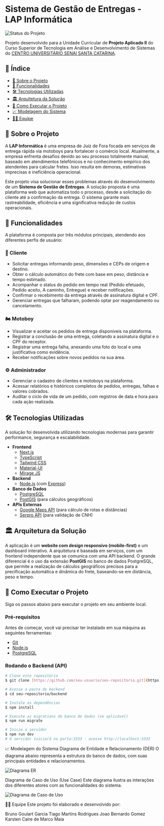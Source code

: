 # Sistema de Gestão de Entregas - LAP Informática

![Status do Projeto](https://img.shields.io/badge/status-em%20desenvolvimento-yellow)

Projeto desenvolvido para a Unidade Curricular de **Projeto Aplicado II** do Curso Superior de Tecnologia em Análise e Desenvolvimento de Sistemas do [CENTRO UNIVERSITÁRIO SENAI SANTA CATARINA](https://sc.senai.br/unisenai).

## 📝 Índice

- [📖 Sobre o Projeto](#-sobre-o-projeto)
- [🎯 Funcionalidades](#-funcionalidades)
- [🛠️ Tecnologias Utilizadas](#-tecnologias-utilizadas)
- [🏛️ Arquitetura da Solução](#️-arquitetura-da-solução)
- [🚀 Como Executar o Projeto](#-como-executar-o-projeto)
- [📈 Modelagem do Sistema](#-modelagem-do-sistema)
- [🧑‍💻 Equipe](#-equipe)

## 📖 Sobre o Projeto

A **LAP Informática** é uma empresa de Juiz de Fora focada em serviços de entrega rápida via motoboys para fortalecer o comércio local. Atualmente, a empresa enfrenta desafios devido ao seu processo totalmente manual, baseado em atendimentos telefônicos e no conhecimento empírico dos atendentes para calcular fretes. Isso resulta em demoras, estimativas imprecisas e ineficiência operacional.

Este projeto visa solucionar esses problemas através do desenvolvimento de um **Sistema de Gestão de Entregas**. A solução proposta é uma plataforma web que automatiza todo o processo, desde a solicitação do cliente até a confirmação da entrega. O sistema garante mais rastreabilidade, eficiência e uma significativa redução de custos operacionais.

## 🎯 Funcionalidades

A plataforma é composta por três módulos principais, atendendo aos diferentes perfis de usuário:

### 👤 Cliente
* Solicitar entregas informando peso, dimensões e CEPs de origem e destino.
* Obter o cálculo automático do frete com base em peso, distância e tempo estimado.
* Acompanhar o status do pedido em tempo real (Pedido efetuado, Pedido aceito, A caminho, Entregue) e receber notificações.
* Confirmar o recebimento da entrega através de assinatura digital e CPF.
* Gerenciar entregas que falharam, podendo optar por reagendamento ou cancelamento.

### 🏍️ Motoboy
* Visualizar e aceitar os pedidos de entrega disponíveis na plataforma.
* Registrar a conclusão de uma entrega, coletando a assinatura digital e o CPF do receptor.
* Registrar uma entrega falha, anexando uma foto do local e uma justificativa como evidência.
* Receber notificações sobre novos pedidos na sua área.

### ⚙️ Administrador
* Gerenciar o cadastro de clientes e motoboys na plataforma.
* Acessar relatórios e históricos completos de pedidos, entregas, falhas e valores cobrados.
* Auditar o ciclo de vida de um pedido, com registros de data e hora para cada ação realizada.

## 🛠️ Tecnologias Utilizadas

A solução foi desenvolvida utilizando tecnologias modernas para garantir performance, segurança e escalabilidade.

* **Frontend**
    * [Next.js](https://nextjs.org/) 
    * [TypeScript](https://www.typescriptlang.org/) 
    * [Tailwind CSS](https://tailwindcss.com/) 
    * [Material-UI](https://mui.com/) 
    * [Mirage JS](https://miragejs.com/) 
* **Backend**
    * [Node.js](https://nodejs.org/) (com [Express](https://expressjs.com/)) 
* **Banco de Dados**
    * [PostgreSQL](https://www.postgresql.org/) 
    * [PostGIS](https://postgis.net/) (para cálculos geográficos) 
* **APIs Externas**
    * [Google Maps API](https://maps.google.com/) (para cálculo de rotas e distâncias) 
    * [Serpro API](https://www.serpro.gov.br/) (para validação de CNH) 

## 🏛️ Arquitetura da Solução

A aplicação é um **website com design responsivo (mobile-first)** e um dashboard interativo. A arquitetura é baseada em serviços, com um frontend independente que se comunica com uma API backend. O grande diferencial é o uso da extensão **PostGIS** no banco de dados PostgreSQL, que permite a realização de cálculos geográficos precisos para a precificação automática e dinâmica do frete, baseando-se em distância, peso e tempo.

## 🚀 Como Executar o Projeto

Siga os passos abaixo para executar o projeto em seu ambiente local.

### Pré-requisitos

Antes de começar, você vai precisar ter instalado em sua máquina as seguintes ferramentas:
* [Git](https://git-scm.com)
* [Node.js](https://nodejs.org/en/)
* [PostgreSQL](https://www.postgresql.org/download/) 

### Rodando o Backend (API)

```bash
# Clone este repositório
$ git clone [https://github.com/seu-usuario/seu-repositorio.git](https://github.com/seu-usuario/seu-repositorio.git)

# Acesse a pasta do backend
$ cd seu-repositorio/backend

# Instale as dependências
$ npm install

# Execute as migrations do banco de dados (se aplicável)
$ npm run migrate

# Inicie o servidor
$ npm run dev
# O servidor iniciará na porta:3333 - acesse http://localhost:3333
```

📈 Modelagem do Sistema
Diagrama de Entidade e Relacionamento (DER)
O diagrama abaixo representa a estrutura do banco de dados, com suas principais entidades e relacionamentos.

![Diagrama ER](![DER_Final](https://github.com/user-attachments/assets/28efbb5a-435c-40f2-a2e2-fbf82ead02bd)
)

Diagrama de Caso de Uso (Use Case)
Este diagrama ilustra as interações dos diferentes atores com as funcionalidades do sistema.

![Diagrama de Caso de Uso]([./docs/use-case.png](https://lucid.app/lucidchart/2cb7e043-0f4b-45cd-aa09-4679f27c9bf3/edit?invitationId=inv_6e41ae99-224d-47d4-8084-6ebac29f45fe))

🧑‍💻 Equipe
Este projeto foi elaborado e desenvolvido por:

Bruno Goulart Garcia 
Tiago Martins Rodrigues Joao 
Bernardo Gomez Karsten 
Caire de Marco Maia 
